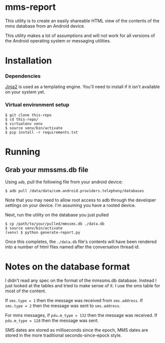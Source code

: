 # mms-report

This utility is to create an easily shareable HTML view of the
contents of the mms database from an Android device.

This utility makes a lot of assumptions and will not work for all
versions of the Android operating system or messaging utilities.

# Installation

### Dependencies

[Jinja2](http://jinja.pocoo.org/docs/dev/intro/) is used as a templating
engine. You'll need to install if it isn't available on your system yet.

### Virtual environment setup

    $ git clone this-repo
    $ cd this-repo/
    $ virtualenv venv
    $ source venv/bin/activate
    $ pip install -r requirements.txt

# Running

## Grab your mmssms.db file

Using `adb`, pull the following file from your android device:

    $ adb pull /data/data/com.android.providers.telephony/databases

Note that you may need to allow root access to adb through the developer settings
on your device. I'm assuming you have a rooted device.

Next, run the utility on the database you just pulled

    $ cp /path/to/your/pulled/mmssms.db ./data.db
    $ source venv/bin/activate
    (venv) $ python generate-report.py

Once this completes, the `./data.db` file's contents will have been rendered into
a number of html files named after the conversation thread id.


# Notes on the database format

I didn't read any spec on the format of the mmssms.db database. Instead
I just looked at the tables and tried to make sense of it. I use the sms
table for most of the content.

If `sms.type = 1` then the message was received from `sms.address`. If
`sms.type = 2` then the message was sent to `sms.address`.

For mms messages, if `pdu.m_type = 132` then the message was received. If
`pdu.m_type = 128` then the message was sent.

SMS dates are stored as milliseconds since the epoch, MMS dates are stored
in the more traditional seconds-since-epock style.
